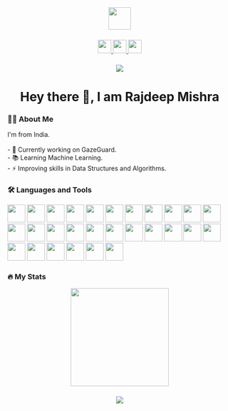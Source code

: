 <div align="center">
  <img src="https://media.giphy.com/media/M9gbBd9nbDrOTu1Mqx/giphy.gif" height="50" />
</div>

###

<div align="center">
  <a href="https://www.linkedin.com/in/rajdeep-mishra-349872244/" target="_blank">
    <img src="https://img.shields.io/static/v1?message=LinkedIn&logo=linkedin&label=&color=0077B5&logoColor=white&style=for-the-badge" height="30" />
  </a>
  <a href="https://www.hackerrank.com/profile/csaiml1530136" target="_blank">
    <img src="https://img.shields.io/static/v1?message=HackerRank&logo=hackerrank&label=&color=2EC866&logoColor=white&style=for-the-badge" height="30" />
  </a>
  <a href="https://leetcode.com/u/codewithraj_/" target="_blank">
    <img src="https://img.shields.io/static/v1?message=Leetcode&logo=codepen&label=&color=000000&logoColor=white&style=for-the-badge" height="30" />
  </a>
</div>

###

<div align="center">
  <img src="https://visitor-badge.laobi.icu/badge?page_id=deepcodesss.deepcodesss&" />
</div>

###

<h1 align="center">Hey there 👋, I am Rajdeep Mishra</h1>

###

<h3 align="left">👨‍💻 About Me</h3>

<p align="left">
  I'm from India.<br><br>
  - 🔭 Currently working on GazeGuard.<br>
  - 📚 Learning Machine Learning.<br>
  - ⚡ Improving skills in Data Structures and Algorithms.
</p>

###

<h3 align="left">🛠 Languages and Tools</h3>

<div align="left">
  <img src="https://cdn.jsdelivr.net/gh/devicons/devicon/icons/cplusplus/cplusplus-original.svg" width="40" height="40" />
  <img src="https://cdn.jsdelivr.net/gh/devicons/devicon/icons/javascript/javascript-original.svg" width="40" height="40" />
  <img src="https://cdn.jsdelivr.net/gh/devicons/devicon/icons/react/react-original.svg" width="40" height="40" />
  <img src="https://cdn.jsdelivr.net/gh/devicons/devicon/icons/nodejs/nodejs-original.svg" width="40" height="40" />
  <img src="https://cdn.jsdelivr.net/gh/devicons/devicon/icons/mongodb/mongodb-original.svg" width="40" height="40" />
  <img src="https://cdn.jsdelivr.net/gh/devicons/devicon/icons/express/express-original.svg" width="40" height="40" />
  <img src="https://cdn.jsdelivr.net/gh/devicons/devicon/icons/anaconda/anaconda-original.svg" width="40" height="40" />
  <img src="https://cdn.jsdelivr.net/gh/devicons/devicon/icons/css3/css3-original.svg" width="40" height="40" />
  <img src="https://cdn.jsdelivr.net/gh/devicons/devicon/icons/html5/html5-original.svg" width="40" height="40" />
  <img src="https://cdn.jsdelivr.net/gh/devicons/devicon/icons/tailwindcss/tailwindcss-original-wordmark.svg" width="40" height="40" />
  <img src="https://cdn.jsdelivr.net/gh/devicons/devicon/icons/java/java-original.svg" width="40" height="40" />
  <img src="https://cdn.jsdelivr.net/gh/devicons/devicon/icons/github/github-original.svg" width="40" height="40" />
  <img src="https://cdn.jsdelivr.net/gh/devicons/devicon/icons/canva/canva-original.svg" width="40" height="40" />
  <img src="https://cdn.jsdelivr.net/gh/devicons/devicon/icons/figma/figma-original.svg" width="40" height="40" />
  <img src="https://cdn.jsdelivr.net/gh/devicons/devicon/icons/git/git-original.svg" width="40" height="40" />
  <img src="https://cdn.jsdelivr.net/gh/devicons/devicon/icons/jupyter/jupyter-original.svg" width="40" height="40" />
  <img src="https://cdn.jsdelivr.net/gh/devicons/devicon/icons/mysql/mysql-original.svg" width="40" height="40" />
  <img src="https://cdn.jsdelivr.net/gh/devicons/devicon/icons/numpy/numpy-original.svg" width="40" height="40" />
  <img src="https://cdn.jsdelivr.net/gh/devicons/devicon/icons/opencv/opencv-original.svg" width="40" height="40" />
  <img src="https://cdn.jsdelivr.net/gh/devicons/devicon/icons/pandas/pandas-original.svg" width="40" height="40" />
  <img src="https://cdn.jsdelivr.net/gh/devicons/devicon/icons/pycharm/pycharm-original.svg" width="40" height="40" />
  <img src="https://cdn.jsdelivr.net/gh/devicons/devicon/icons/python/python-original.svg" width="40" height="40" />
  <img src="https://cdn.jsdelivr.net/gh/devicons/devicon/icons/pytorch/pytorch-original.svg" width="40" height="40" />
  <img src="https://cdn.jsdelivr.net/gh/devicons/devicon/icons/redux/redux-original.svg" width="40" height="40" />
  <img src="https://cdn.jsdelivr.net/gh/devicons/devicon/icons/vscode/vscode-original.svg" width="40" height="40" />
  <img src="https://cdn.jsdelivr.net/gh/devicons/devicon/icons/bootstrap/bootstrap-original.svg" width="40" height="40" />
  <img src="https://cdn.jsdelivr.net/gh/devicons/devicon/icons/c/c-original.svg" width="40" height="40" />
  <img src="https://cdn.jsdelivr.net/gh/devicons/devicon/icons/kaggle/kaggle-original.svg" width="40" height="40" />
</div>

###

<h3 align="left">🔥 My Stats</h3>

<div align="center">
  <img src="https://streak-stats.demolab.com?user=deepcodesss&locale=en&mode=daily&theme=dark&hide_border=false&border_radius=5&order=3" height="220" />
</div>

###

<div align="center">
  <img src="https://profile-counter.glitch.me/deepcodesss/count.svg?" />
</div>
